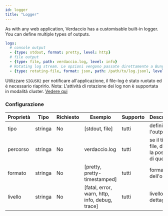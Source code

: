 ```yaml
---
id: logger
title: "Logger"
---
```


As with any web application, Verdaccio has a customisable built-in logger. You can define multiple types of outputs.

```yaml
logs:
  # console output
  - {type: stdout, format: pretty, level: http}
  # file output
  - {type: file, path: verdaccio.log, level: info}
  # Rotating log stream. Le opzioni vengono passate direttamente a Bunyan. See: https://github.com/trentm/node-bunyan#stream-type-rotating-file
  - {type: rotating-file, format: json, path: /path/to/log.jsonl, level: http, options: {period: 1d}}
```

Utilizzare `SIGUSR2` per notificare all'applicazione, il file-log è stato ruotato ed è necessario riaprirlo. Nota: L'attività di rotazione dei log non è supportata in modalità cluster. [Vedere qui](https://github.com/trentm/node-bunyan#stream-type-rotating-file)

### Configurazione

| Proprietà | Tipo    | Richiesto | Esempio                                        | Supporto | Descrizione                                           |
| --------- | ------- | --------- | ---------------------------------------------- | -------- | ----------------------------------------------------- |
| tipo      | stringa | No        | [stdout, file]                                 | tutti    | definire l'output                                     |
| percorso  | stringa | No        | verdaccio.log                                  | tutti    | se il tipo è file, definire la posizione di quel file |
| formato   | stringa | No        | [pretty, pretty-timestamped]                   | tutti    | formato dell'output                                   |
| livello   | stringa | No        | [fatal, error, warn, http, info, debug, trace] | tutti    | livello dettagliato                                   |